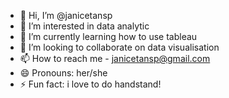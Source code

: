 - 👋 Hi, I’m @janicetansp
- 👀 I’m interested in data analytic
- 🌱 I’m currently learning how to use tableau
- 💞️ I’m looking to collaborate on data visualisation
- 📫 How to reach me - janicetansp@gmail.com
- 😄 Pronouns: her/she
- ⚡ Fun fact: i love to do handstand!

<!---
janicetansp/janicetansp is a ✨ special ✨ repository because its `README.md` (this file) appears on your GitHub profile.
You can click the Preview link to take a look at your changes.
--->
